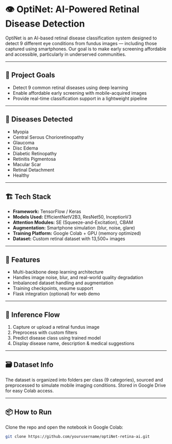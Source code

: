 # 👁️ OptiNet: AI-Powered Retinal Disease Detection

OptiNet is an AI-based retinal disease classification system designed to detect 9 different eye conditions from fundus images — including those captured using smartphones. Our goal is to make early screening affordable and accessible, particularly in underserved communities.

---

## 🚀 Project Goals

- Detect 9 common retinal diseases using deep learning
- Enable affordable early screening with mobile-acquired images
- Provide real-time classification support in a lightweight pipeline

---

## 🧠 Diseases Detected

- Myopia  
- Central Serous Chorioretinopathy  
- Glaucoma  
- Disc Edema  
- Diabetic Retinopathy  
- Retinitis Pigmentosa  
- Macular Scar  
- Retinal Detachment  
- Healthy

---

## 🏗️ Tech Stack

- **Framework:** TensorFlow / Keras  
- **Models Used:** EfficientNetV2B3, ResNet50, InceptionV3  
- **Attention Modules:** SE (Squeeze-and-Excitation), CBAM  
- **Augmentation:** Smartphone simulation (blur, noise, glare)  
- **Training Platform:** Google Colab + GPU (memory optimized)  
- **Dataset:** Custom retinal dataset with 13,500+ images

---

## 🧪 Features

- Multi-backbone deep learning architecture  
- Handles image noise, blur, and real-world quality degradation  
- Imbalanced dataset handling and augmentation  
- Training checkpoints, resume support  
- Flask integration (optional) for web demo

---

## 🔁 Inference Flow

1. Capture or upload a retinal fundus image  
2. Preprocess with custom filters  
3. Predict disease class using trained model  
4. Display disease name, description & medical suggestions

---

## 🗃️ Dataset Info

The dataset is organized into folders per class (9 categories), sourced and preprocessed to simulate mobile imaging conditions. Stored in Google Drive for easy Colab access.

---

## 📦 How to Run

Clone the repo and open the notebook in Google Colab:

```bash
git clone https://github.com/yourusername/optiNet-retina-ai.git
